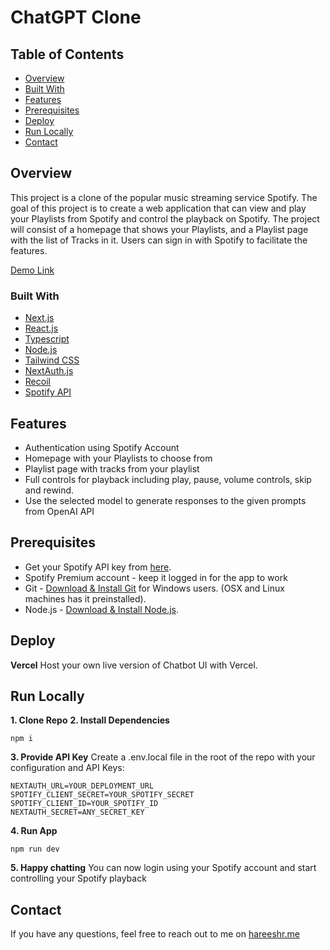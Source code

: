 
# ChatGPT Clone

## Table of Contents

- [Overview](#overview)
- [Built With](#built-with)
- [Features](#features)
- [Prerequisites](#prerequisites)
- [Deploy](#deploy)
- [Run Locally](#run-locally)
- [Contact](#contact)

## Overview

This project is a clone of the popular music streaming service Spotify. The goal of this project is to create a web application that can view and play your Playlists from Spotify and control the playback on Spotify. The project will consist of a homepage that shows your Playlists, and a Playlist page with the list of Tracks in it. Users can sign in with Spotify to facilitate the features.

[Demo Link](https://spotify-clone.hareeshr.me/)

### Built With

 - [Next.js](https://nextjs.org/)
 - [React.js](https://react.dev/)
 - [Typescript](https://www.typescriptlang.org/)
 - [Node.js](https://nodejs.org/)
 - [Tailwind CSS](https://tailwindcss.com/)
 - [NextAuth.js](https://next-auth.js.org/)
 - [Recoil](https://recoiljs.org/)
 - [Spotify API](https://developer.spotify.com/)

## Features

 - Authentication using Spotify Account
 - Homepage with your Playlists to choose from
 - Playlist page with tracks from your playlist
 - Full controls for playback including play, pause, volume controls, skip and rewind.
 - Use the selected model to generate responses to the given prompts from OpenAI API

## Prerequisites

 - Get your Spotify API key from [here](https://developer.spotify.com/dashboard).
 - Spotify Premium account - keep it logged in for the app to work
 - Git -  [Download & Install Git](https://git-scm.com/downloads) for Windows users. (OSX and Linux machines has it preinstalled).
 - Node.js -  [Download & Install Node.js](https://nodejs.org/en/download/).

## Deploy

**Vercel**
Host your own live version of Chatbot UI with Vercel.


    
## Run Locally
**1. Clone Repo**
**2. Install Dependencies**

    npm i
**3. Provide API Key**
Create a .env.local file in the root of the repo with your configuration and API Keys:

    NEXTAUTH_URL=YOUR_DEPLOYMENT_URL
    SPOTIFY_CLIENT_SECRET=YOUR_SPOTIFY_SECRET
    SPOTIFY_CLIENT_ID=YOUR_SPOTIFY_ID
    NEXTAUTH_SECRET=ANY_SECRET_KEY
    
**4. Run App**

    npm run dev
    
**5. Happy chatting**
You can now login using your Spotify account and start controlling your Spotify playback

## Contact

If you have any questions, feel free to reach out to me on [hareeshr.me](https://hareeshr.me)